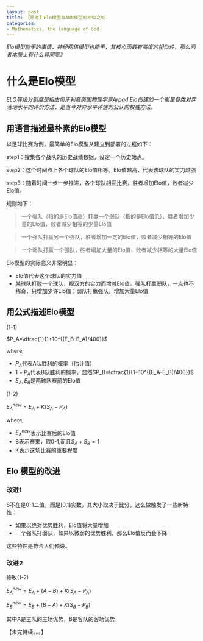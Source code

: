 ```yaml
---
layout: post
title: 【思考】Elo模型与ANN模型的相似之处.
categories:
- Mathematics, the language of God
---
```


*Elo模型能干的事情，神经网络模型也能干，其核心函数有高度的相似性，那么两者本质上有什么异同呢》*


# 什么是Elo模型

*ELO等级分制度是指由匈牙利裔美国物理学家Arpad Elo创建的一个衡量各类对弈活动水平的评价方法，是当今对弈水平评估的公认的权威方法。*

## 用语言描述最朴素的Elo模型

以足球比赛为例，最简单的Elo模型从建立到部署的过程如下：

step1：搜集各个战队的历史战绩数据，设定一个历史始点。

step2：这个时间点上各个球队的Elo值相等。Elo值越高，代表该球队的实力越强

step3：随着时间一步一步推进，各个球队相互比赛，胜者增加Elo值，败者减少Elo值。

规则如下：
>一个强队（指的是Elo值高）打赢一个弱队（指的是Elo值低），胜者增加少量的Elo值，败者减少相等的少量Elo值

>一个强队打赢另一个强队，胜者增加一定的Elo值，败者减少相等的Elo值

>一个弱队打赢一个强队，胜者增加大量的Elo值，败者减少相等的大量Elo值


Elo模型的实际意义非常明显：
- Elo值代表这个球队的实力值
- 某球队打败一个球队，视双方的实力而增减Elo值。强队打赢弱队，一点也不稀奇，只增加少许Elo值；弱队打赢强队，增加大量Elo值

## 用公式描述Elo模型

(1-1)

 $P_A=\dfrac{1}{1+10^{(E_B-E_A)/400}}$

 where,
 - $P_A$代表A队胜利的概率（估计值）
 - $1-P_A$代表B队胜利的概率，显然$P_B=\dfrac{1}{1+10^{(E_A-E_B)/400}}$
- $E_A,E_B$是两球队赛前的Elo值


(1-2)

$E_A^{new}=E_A+K(S_A-P_A)$

where,
- $E_A^{new}$表示比赛后的Elo值
- S表示赛果，取0-1,而且$S_A+S_B=1$
- K表示这场比赛的重要程度

## Elo 模型的改进

### 改进1

S不在是0-1二值，而是[0,1]实数，其大小取决于比分，这么做触发了一些新特性：
- 如果以绝对优势胜利，Elo值将大量增加
- 一个强队打弱队，如果以微弱的优势胜利，那么Elo值反而会下降

这些特性是符合人们预设。

### 改进2

修改(1-2)

$E_A^{new}=E_A+(A-B)+K(S_A-P_A)$

$E_B^{new}=E_B+(B-A)+K(S_B-P_B)$

其中A是主队的主场优势，B是客队的客场优势

【未完待续。。。】
